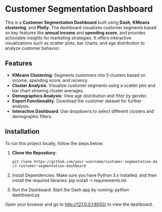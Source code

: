 # Customer Segmentation Dashboard

This is a **Customer Segmentation Dashboard** built using **Dash**, **KMeans clustering**, and **Plotly**. The dashboard visualizes customer segments based on key features like **annual income** and **spending score**, and provides actionable insights for marketing strategies. It offers interactive visualizations such as scatter plots, bar charts, and age distribution to analyze customer behavior.

## Features

- **KMeans Clustering**: Segments customers into 5 clusters based on income, spending score, and recency.
- **Cluster Analysis**: Visualize customer segments using a scatter plot and bar chart showing cluster averages.
- **Demographics Analysis**: View age distribution and filter by gender.
- **Export Functionality**: Download the customer dataset for further analysis.
- **Interactive Dashboard**: Use dropdowns to select different clusters and demographic filters.

## Installation

To run this project locally, follow the steps below:

1. **Clone the Repository**:
   ```bash
   git clone https://github.com/your-username/customer-segmentation-dashboard.git
   cd customer-segmentation-dashboard
2. Install Dependencies: Make sure you have Python 3.x installed, and then install the required libraries: pip install -r requirements.txt

3. Run the Dashboard: Start the Dash app by running: python dashboard.py

Open your browser and go to http://127.0.0.1:8050/ to view the dashboard.

